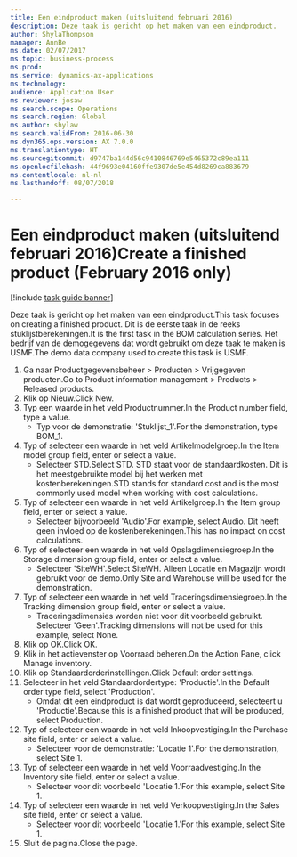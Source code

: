 ```yaml
--- 
title: Een eindproduct maken (uitsluitend februari 2016)
description: Deze taak is gericht op het maken van een eindproduct.
author: ShylaThompson
manager: AnnBe
ms.date: 02/07/2017
ms.topic: business-process
ms.prod: 
ms.service: dynamics-ax-applications
ms.technology: 
audience: Application User
ms.reviewer: josaw
ms.search.scope: Operations
ms.search.region: Global
ms.author: shylaw
ms.search.validFrom: 2016-06-30
ms.dyn365.ops.version: AX 7.0.0
ms.translationtype: HT
ms.sourcegitcommit: d9747ba144d56c9410846769e5465372c89ea111
ms.openlocfilehash: 44f9693e04160ffe9307de5e454d8269ca883679
ms.contentlocale: nl-nl
ms.lasthandoff: 08/07/2018

---
```

# <a name="create-a-finished-product-february-2016-only"></a><span data-ttu-id="039e9-103">Een eindproduct maken (uitsluitend februari 2016)</span><span class="sxs-lookup"><span data-stu-id="039e9-103">Create a finished product (February 2016 only)</span></span>

[!include [task guide banner](../../includes/task-guide-banner.md)]

<span data-ttu-id="039e9-104">Deze taak is gericht op het maken van een eindproduct.</span><span class="sxs-lookup"><span data-stu-id="039e9-104">This task focuses on creating a finished product.</span></span> <span data-ttu-id="039e9-105">Dit is de eerste taak in de reeks stuklijstberekeningen.</span><span class="sxs-lookup"><span data-stu-id="039e9-105">It is the first task in the BOM calculation series.</span></span> <span data-ttu-id="039e9-106">Het bedrijf van de demogegevens dat wordt gebruikt om deze taak te maken is USMF.</span><span class="sxs-lookup"><span data-stu-id="039e9-106">The demo data company used to create this task is USMF.</span></span>

1. <span data-ttu-id="039e9-107">Ga naar Productgegevensbeheer > Producten > Vrijgegeven producten.</span><span class="sxs-lookup"><span data-stu-id="039e9-107">Go to Product information management > Products > Released products.</span></span>
2. <span data-ttu-id="039e9-108">Klik op Nieuw.</span><span class="sxs-lookup"><span data-stu-id="039e9-108">Click New.</span></span>
3. <span data-ttu-id="039e9-109">Typ een waarde in het veld Productnummer.</span><span class="sxs-lookup"><span data-stu-id="039e9-109">In the Product number field, type a value.</span></span>
    * <span data-ttu-id="039e9-110">Typ voor de demonstratie: 'Stuklijst_1'.</span><span class="sxs-lookup"><span data-stu-id="039e9-110">For the demonstration, type BOM_1.</span></span>  
4. <span data-ttu-id="039e9-111">Typ of selecteer een waarde in het veld Artikelmodelgroep.</span><span class="sxs-lookup"><span data-stu-id="039e9-111">In the Item model group field, enter or select a value.</span></span>
    * <span data-ttu-id="039e9-112">Selecteer STD.</span><span class="sxs-lookup"><span data-stu-id="039e9-112">Select STD.</span></span> <span data-ttu-id="039e9-113">STD staat voor de standaardkosten. Dit is het meestgebruikte model bij het werken met kostenberekeningen.</span><span class="sxs-lookup"><span data-stu-id="039e9-113">STD stands for standard cost and is the most commonly used model when working with cost calculations.</span></span>  
5. <span data-ttu-id="039e9-114">Typ of selecteer een waarde in het veld Artikelgroep.</span><span class="sxs-lookup"><span data-stu-id="039e9-114">In the Item group field, enter or select a value.</span></span>
    * <span data-ttu-id="039e9-115">Selecteer bijvoorbeeld 'Audio'.</span><span class="sxs-lookup"><span data-stu-id="039e9-115">For example, select Audio.</span></span> <span data-ttu-id="039e9-116">Dit heeft geen invloed op de kostenberekeningen.</span><span class="sxs-lookup"><span data-stu-id="039e9-116">This has no impact on cost calculations.</span></span>  
6. <span data-ttu-id="039e9-117">Typ of selecteer een waarde in het veld Opslagdimensiegroep.</span><span class="sxs-lookup"><span data-stu-id="039e9-117">In the Storage dimension group field, enter or select a value.</span></span>
    * <span data-ttu-id="039e9-118">Selecteer 'SiteWH'.</span><span class="sxs-lookup"><span data-stu-id="039e9-118">Select SiteWH.</span></span> <span data-ttu-id="039e9-119">Alleen Locatie en Magazijn wordt gebruikt voor de demo.</span><span class="sxs-lookup"><span data-stu-id="039e9-119">Only Site and Warehouse will be used for the demonstration.</span></span>  
7. <span data-ttu-id="039e9-120">Typ of selecteer een waarde in het veld Traceringsdimensiegroep.</span><span class="sxs-lookup"><span data-stu-id="039e9-120">In the Tracking dimension group field, enter or select a value.</span></span>
    * <span data-ttu-id="039e9-121">Traceringsdimensies worden niet voor dit voorbeeld gebruikt. Selecteer 'Geen'.</span><span class="sxs-lookup"><span data-stu-id="039e9-121">Tracking dimensions will not be used for this example, select None.</span></span>  
8. <span data-ttu-id="039e9-122">Klik op OK.</span><span class="sxs-lookup"><span data-stu-id="039e9-122">Click OK.</span></span>
9. <span data-ttu-id="039e9-123">Klik in het actievenster op Voorraad beheren.</span><span class="sxs-lookup"><span data-stu-id="039e9-123">On the Action Pane, click Manage inventory.</span></span>
10. <span data-ttu-id="039e9-124">Klik op Standaardorderinstellingen.</span><span class="sxs-lookup"><span data-stu-id="039e9-124">Click Default order settings.</span></span>
11. <span data-ttu-id="039e9-125">Selecteer in het veld Standaardordertype: 'Productie'.</span><span class="sxs-lookup"><span data-stu-id="039e9-125">In the Default order type field, select 'Production'.</span></span>
    * <span data-ttu-id="039e9-126">Omdat dit een eindproduct is dat wordt geproduceerd, selecteert u 'Productie'.</span><span class="sxs-lookup"><span data-stu-id="039e9-126">Because this is a finished product that will be produced, select Production.</span></span>  
12. <span data-ttu-id="039e9-127">Typ of selecteer een waarde in het veld Inkoopvestiging.</span><span class="sxs-lookup"><span data-stu-id="039e9-127">In the Purchase site field, enter or select a value.</span></span>
    * <span data-ttu-id="039e9-128">Selecteer voor de demonstratie: 'Locatie 1'.</span><span class="sxs-lookup"><span data-stu-id="039e9-128">For the demonstration, select Site 1.</span></span>  
13. <span data-ttu-id="039e9-129">Typ of selecteer een waarde in het veld Voorraadvestiging.</span><span class="sxs-lookup"><span data-stu-id="039e9-129">In the Inventory site field, enter or select a value.</span></span>
    * <span data-ttu-id="039e9-130">Selecteer voor dit voorbeeld 'Locatie 1.'</span><span class="sxs-lookup"><span data-stu-id="039e9-130">For this example, select Site 1.</span></span>  
14. <span data-ttu-id="039e9-131">Typ of selecteer een waarde in het veld Verkoopvestiging.</span><span class="sxs-lookup"><span data-stu-id="039e9-131">In the Sales site field, enter or select a value.</span></span>
    * <span data-ttu-id="039e9-132">Selecteer voor dit voorbeeld 'Locatie 1.'</span><span class="sxs-lookup"><span data-stu-id="039e9-132">For this example, select Site 1.</span></span>  
15. <span data-ttu-id="039e9-133">Sluit de pagina.</span><span class="sxs-lookup"><span data-stu-id="039e9-133">Close the page.</span></span>


